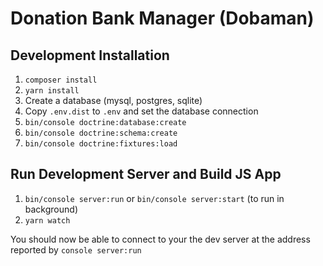 # Donation Bank Manager (Dobaman)

## Development Installation

1. `composer install`
1. `yarn install`
1. Create a database (mysql, postgres, sqlite)
1. Copy `.env.dist` to `.env` and set the database connection
1. `bin/console doctrine:database:create`
1. `bin/console doctrine:schema:create`
1. `bin/console doctrine:fixtures:load`

## Run Development Server and Build JS App

1. `bin/console server:run` or `bin/console server:start` (to run in background)
1. `yarn watch`

You should now be able to connect to your the dev server at the address reported by `console server:run`